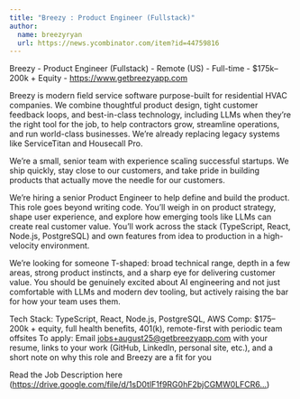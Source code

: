 ```yaml
---
title: "Breezy : Product Engineer (Fullstack)"
author:
  name: breezyryan
  url: https://news.ycombinator.com/item?id=44759816
---
```

Breezy - Product Engineer (Fullstack) - Remote (US) - Full-time - $175k–200k + Equity - <a href="https:&#x2F;&#x2F;www.getbreezyapp.com" rel="nofollow">https:&#x2F;&#x2F;www.getbreezyapp.com</a>

Breezy is modern field service software purpose-built for residential HVAC companies. We combine thoughtful product design, tight customer feedback loops, and best-in-class technology, including LLMs when they’re the right tool for the job, to help contractors grow, streamline operations, and run world-class businesses. We’re already replacing legacy systems like ServiceTitan and Housecall Pro.

We’re a small, senior team with experience scaling successful startups. We ship quickly, stay close to our customers, and take pride in building products that actually move the needle for our customers.

We’re hiring a senior Product Engineer to help define and build the product. This role goes beyond writing code. You’ll weigh in on product strategy, shape user experience, and explore how emerging tools like LLMs can create real customer value. You’ll work across the stack (TypeScript, React, Node.js, PostgreSQL) and own features from idea to production in a high-velocity environment.

We’re looking for someone T-shaped: broad technical range, depth in a few areas, strong product instincts, and a sharp eye for delivering customer value. You should be genuinely excited about AI engineering and not just comfortable with LLMs and modern dev tooling, but actively raising the bar for how your team uses them.

Tech Stack: TypeScript, React, Node.js, PostgreSQL, AWS
Comp: $175–200k + equity, full health benefits, 401(k), remote-first with periodic team offsites
To apply: Email jobs+august25@getbreezyapp.com with your resume, links to your work (GitHub, LinkedIn, personal site, etc.), and a short note on why this role and Breezy are a fit for you

Read the Job Description here (<a href="https:&#x2F;&#x2F;drive.google.com&#x2F;file&#x2F;d&#x2F;1sD0tlF1f9RG0hF2bjCGMW0LFCR6AfZM1&#x2F;view?usp=sharing" rel="nofollow">https:&#x2F;&#x2F;drive.google.com&#x2F;file&#x2F;d&#x2F;1sD0tlF1f9RG0hF2bjCGMW0LFCR6...</a>)
<JobApplication />
